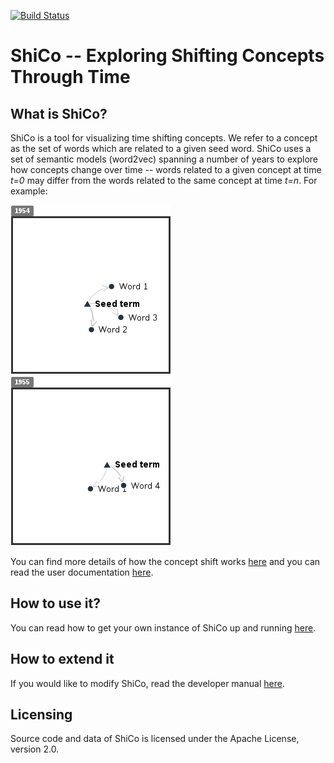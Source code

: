 [![Build Status](https://travis-ci.org/NLeSC/ShiCo.svg?branch=master)](https://travis-ci.org/NLeSC/ShiCo)

# ShiCo --  Exploring Shifting Concepts Through Time

## What is ShiCo?

ShiCo is a tool for visualizing time shifting concepts. We refer to a concept as the set of words which are related to a given seed word. ShiCo uses a set of semantic models (word2vec) spanning a number of years to explore how concepts change over time -- words related to a given concept at time *t=0* may differ from the words related to the same concept at time *t=n*. For example:

![Mock concept shift](./docs/mockConcept1.png)
![Mock concept shift](./docs/mockConcept2.png)

You can find more details of how the concept shift works [here](./docs/howItWorks.md) and you can read the user documentation [here](./docs/ui.md).

## How to use it?
You can read how to get your own instance of ShiCo up and running [here](./docs/deploy.md).

## How to extend it
If you would like to modify ShiCo, read the developer manual [here](./docs/develop.md).

## Licensing

Source code and data of ShiCo is licensed under the Apache License, version 2.0.

